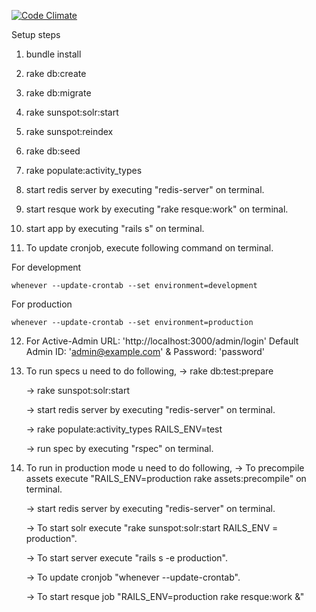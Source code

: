 [![Code Climate](https://codeclimate.com/github/rohandaxini/knowbuddy.png)](https://codeclimate.com/github/rohandaxini/knowbuddy)

Setup steps

1) bundle install

2) rake db:create

3) rake db:migrate

4) rake sunspot:solr:start

5) rake sunspot:reindex

6) rake db:seed

7) rake populate:activity_types

8) start redis server by executing "redis-server" on terminal.

9) start resque work by executing "rake resque:work" on terminal.

10) start app by executing "rails s" on terminal.

11) To update cronjob, execute following command on terminal.
    
For development
    
    whenever --update-crontab --set environment=development

For production
    
    whenever --update-crontab --set environment=production

12) For Active-Admin URL: 'http://localhost:3000/admin/login'
   Default Admin ID: 'admin@example.com' & Password: 'password'

13) To run specs u need to do following,
    -> rake db:test:prepare

    -> rake sunspot:solr:start

    -> start redis server by executing "redis-server" on terminal.

    -> rake populate:activity_types  RAILS_ENV=test

    -> run spec by executing "rspec" on terminal.

14) To run in production mode u need to do following,
    -> To precompile assets execute "RAILS_ENV=production rake assets:precompile" on terminal.

    -> start redis server by executing "redis-server" on terminal.

    -> To start solr execute "rake sunspot:solr:start RAILS_ENV = production".

    -> To start server execute "rails s -e production".

    -> To update cronjob "whenever --update-crontab".

    -> To start resque job "RAILS_ENV=production rake resque:work &"


